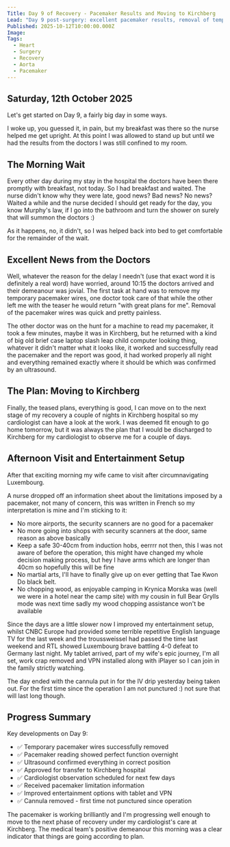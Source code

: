 ```yaml
---
Title: Day 9 of Recovery - Pacemaker Results and Moving to Kirchberg
Lead: "Day 9 post-surgery: excellent pacemaker results, removal of temporary wires, and preparing for transfer to Kirchberg hospital for cardiologist observation."
Published: 2025-10-12T10:00:00.000Z
Image: 
Tags:
  - Heart
  - Surgery
  - Recovery
  - Aorta
  - Pacemaker
---
```


## Saturday, 12th October 2025

Let's get started on Day 9, a fairly big day in some ways.

I woke up, you guessed it, in pain, but my breakfast was there so the nurse helped me get upright. At this point I was allowed to stand up but until we had the results from the doctors I was still confined to my room.

## The Morning Wait

Every other day during my stay in the hospital the doctors have been there promptly with breakfast, not today. So I had breakfast and waited. The nurse didn't know why they were late, good news? Bad news? No news? Waited a while and the nurse decided I should get ready for the day, you know Murphy's law, if I go into the bathroom and turn the shower on surely that will summon the doctors :)

As it happens, no, it didn't, so I was helped back into bed to get comfortable for the remainder of the wait.

## Excellent News from the Doctors

Well, whatever the reason for the delay I needn't (use that exact word it is definitely a real word) have worried, around 10:15 the doctors arrived and their demeanour was jovial. The first task at hand was to remove my temporary pacemaker wires, one doctor took care of that while the other left me with the teaser he would return "with great plans for me". Removal of the pacemaker wires was quick and pretty painless.

The other doctor was on the hunt for a machine to read my pacemaker, it took a few minutes, maybe it was in Kirchberg, but he returned with a kind of big old brief case laptop slash leap child computer looking thing, whatever it didn't matter what it looks like, it worked and successfully read the pacemaker and the report was good, it had worked properly all night and everything remained exactly where it should be which was confirmed by an ultrasound.

## The Plan: Moving to Kirchberg

Finally, the teased plans, everything is good, I can move on to the next stage of my recovery a couple of nights in Kirchberg hospital so my cardiologist can have a look at the work. I was deemed fit enough to go home tomorrow, but it was always the plan that I would be discharged to Kirchberg for my cardiologist to observe me for a couple of days.

## Afternoon Visit and Entertainment Setup

After that exciting morning my wife came to visit after circumnavigating Luxembourg.

A nurse dropped off an information sheet about the limitations imposed by a pacemaker, not many of concern, this was written in French so my interpretation is mine and I'm sticking to it:
* No more airports, the security scanners are no good for a pacemaker
* No more going into shops with security scanners at the door, same reason as above basically
* Keep a safe 30-40cm from induction hobs, eerrrr not then, this I was not aware of before the operation, this might have changed my whole decision making process, but hey I have arms which are longer than 40cm so hopefully this will be fine
* No martial arts, I'll have to finally give up on ever getting that Tae Kwon Do black belt.
* No chopping wood, as enjoyable camping in Krynica Morska was (well we were in a hotel near the camp site) with my cousin in full Bear Grylls mode was next time sadly my wood chopping assistance won't be available

Since the days are a little slower now I improved my entertainment setup, whilst CNBC Europe had provided some terrible repetitive English language TV for the last week and the troussweissel had passed the time last weekend and RTL showed Luxembourg brave battling 4-0 defeat to Germany last night. My tablet arrived, part of my wife's epic journey, I'm all set, work crap removed and VPN installed along with iPlayer so I can join in the family strictly watching.

The day ended with the cannula put in for the IV drip yesterday being taken out. For the first time since the operation I am not punctured :) not sure that will last long though.

## Progress Summary

Key developments on Day 9:

* ✅ Temporary pacemaker wires successfully removed
* ✅ Pacemaker reading showed perfect function overnight
* ✅ Ultrasound confirmed everything in correct position
* ✅ Approved for transfer to Kirchberg hospital
* ✅ Cardiologist observation scheduled for next few days
* ✅ Received pacemaker limitation information
* ✅ Improved entertainment options with tablet and VPN
* ✅ Cannula removed - first time not punctured since operation

The pacemaker is working brilliantly and I'm progressing well enough to move to the next phase of recovery under my cardiologist's care at Kirchberg. The medical team's positive demeanour this morning was a clear indicator that things are going according to plan.
